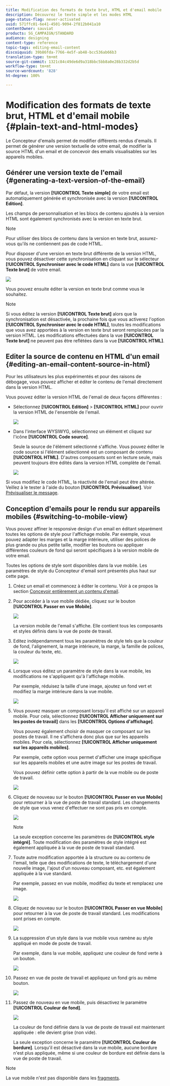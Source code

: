 ```yaml
---
title: Modification des formats de texte brut, HTML et d'email mobile
description: Découvrez le texte simple et les modes HTML
page-status-flag: never-activated
uuid: 571ffc01-6e41-4501-9094-2f812b041a10
contentOwner: sauviat
products: SG_CAMPAIGN/STANDARD
audience: designing
content-type: reference
topic-tags: editing-email-content
discoiquuid: 39b86fda-7766-4e5f-ab48-bcc536ab66b3
translation-type: tm+mt
source-git-commit: 1321c84c49de6d9a318bbc5bb8a0e28b332d2b5d
workflow-type: tm+mt
source-wordcount: '828'
ht-degree: 100%

---
```



# Modification des formats de texte brut, HTML et d&#39;email mobile {#plain-text-and-html-modes}

Le Concepteur d&#39;emails permet de modifier différents rendus d&#39;emails. Il permet de générer une version textuelle de votre email, de modifier la source HTML d&#39;un email et de concevoir des emails visualisables sur les appareils mobiles.

## Générer une version texte de l&#39;email {#generating-a-text-version-of-the-email}

Par défaut, la version **[!UICONTROL Texte simple]** de votre email est automatiquement générée et synchronisée avec la version **[!UICONTROL Edition]**.

Les champs de personnalisation et les blocs de contenu ajoutés à la version HTML sont également synchronisés avec la version en texte brut.

>[!NOTE]
>
>Pour utiliser des blocs de contenu dans la version en texte brut, assurez-vous qu&#39;ils ne contiennent pas de code HTML.

Pour disposer d&#39;une version en texte brut différente de la version HTML, vous pouvez désactiver cette synchronisation en cliquant sur le sélecteur **[!UICONTROL Synchroniser avec le code HTML]** dans la vue **[!UICONTROL Texte brut]** de votre email.

![](assets/email_designer_textversion.png)

Vous pouvez ensuite éditer la version en texte brut comme vous le souhaitez.

>[!NOTE]
>
>Si vous éditez la version **[!UICONTROL Texte brut]** alors que la synchronisation est désactivée, la prochaine fois que vous activerez l&#39;option **[!UICONTROL Synchroniser avec le code HTML]**, toutes les modifications que vous avez apportées à la version en texte brut seront remplacées par la version HTML. Les modifications effectuées dans la vue **[!UICONTROL Texte brut]** ne peuvent pas être reflétées dans la vue **[!UICONTROL HTML]**.

## Editer la source de contenu en HTML d&#39;un email {#editing-an-email-content-source-in-html}

Pour les utilisateurs les plus expérimentés et pour des raisons de débogage, vous pouvez afficher et éditer le contenu de l&#39;email directement dans la version HTML.

Vous pouvez éditer la version HTML de l&#39;email de deux façons différentes :

* Sélectionnez **[!UICONTROL Edition]** > **[!UICONTROL HTML]** pour ouvrir la version HTML de l&#39;ensemble de l&#39;email.

   ![](assets/email_designer_html1.png)

* Dans l&#39;interface WYSIWYG, sélectionnez un élément et cliquez sur l&#39;icône **[!UICONTROL Code source]**.

   Seule la source de l&#39;élément sélectionné s&#39;affiche. Vous pouvez éditer le code source si l&#39;élément sélectionné est un composant de contenu **[!UICONTROL HTML]**. D&#39;autres composants sont en lecture seule, mais peuvent toujours être édités dans la version HTML complète de l&#39;email.

   ![](assets/email_designer_html2.png)

Si vous modifiez le code HTML, la réactivité de l&#39;email peut être altérée. Veillez à le tester à l&#39;aide du bouton **[!UICONTROL Prévisualiser]**. Voir [Prévisualiser le message](../../sending/using/previewing-messages.md).

## Conception d&#39;emails pour le rendu sur appareils mobiles {#switching-to-mobile-view}

Vous pouvez affiner le responsive design d&#39;un email en éditant séparément toutes les options de style pour l&#39;affichage mobile. Par exemple, vous pouvez adapter les marges et la marge intérieure, utiliser des polices de plus grande ou plus petite taille, modifier les boutons ou appliquer différentes couleurs de fond qui seront spécifiques à la version mobile de votre email.

Toutes les options de style sont disponibles dans la vue mobile. Les paramètres de style du Concepteur d&#39;email sont présentés plus haut sur cette page.

1. Créez un email et commencez à éditer le contenu. Voir à ce propos la section [Concevoir entièrement un contenu d&#39;email](../../designing/using/designing-from-scratch.md#designing-an-email-content-from-scratch).
1. Pour accéder à la vue mobile dédiée, cliquez sur le bouton **[!UICONTROL Passer en vue Mobile]**.

   ![](assets/email_designer_mobile_view_switch.png)

   La version mobile de l&#39;email s&#39;affiche. Elle contient tous les composants et styles définis dans la vue de poste de travail.

1. Editez indépendamment tous les paramètres de style tels que la couleur de fond, l&#39;alignement, la marge intérieure, la marge, la famille de polices, la couleur du texte, etc.

   ![](assets/email_designer_mobile_view.png)

1. Lorsque vous éditez un paramètre de style dans la vue mobile, les modifications ne s&#39;appliquent qu&#39;à l&#39;affichage mobile.

   Par exemple, réduisez la taille d&#39;une image, ajoutez un fond vert et modifiez la marge intérieure dans la vue mobile.

   ![](assets/email_designer_mobile_view_change.png)

1. Vous pouvez masquer un composant lorsqu&#39;il est affiché sur un appareil mobile. Pour cela, sélectionnez **[!UICONTROL Afficher uniquement sur les postes de travail]** dans les **[!UICONTROL Options d&#39;affichage]**.

   Vous pouvez également choisir de masquer ce composant sur les postes de travail. Il ne s&#39;affichera donc plus que sur les appareils mobiles. Pour cela, sélectionnez **[!UICONTROL Afficher uniquement sur les appareils mobiles]**.

   Par exemple, cette option vous permet d&#39;afficher une image spécifique sur les appareils mobiles et une autre image sur les postes de travail.

   Vous pouvez définir cette option à partir de la vue mobile ou de poste de travail.

   ![](assets/email_designer_mobile_hide.png)

1. Cliquez de nouveau sur le bouton **[!UICONTROL Passer en vue Mobile]** pour retourner à la vue de poste de travail standard. Les changements de style que vous venez d&#39;effectuer ne sont pas pris en compte.

   ![](assets/email_designer_mobile_view_desktop_no-change.png)

   >[!NOTE]
   >
   >La seule exception concerne les paramètres de **[!UICONTROL style intégré]**. Toute modification des paramètres de style intégré est également appliquée à la vue de poste de travail standard.

1. Toute autre modification apportée à la structure ou au contenu de l&#39;email, telle que des modifications de texte, le téléchargement d&#39;une nouvelle image, l&#39;ajout d&#39;un nouveau composant, etc. est également appliquée à la vue standard.

   Par exemple, passez en vue mobile, modifiez du texte et remplacez une image.

   ![](assets/email_designer_mobile_view_change_content.png)

1. Cliquez de nouveau sur le bouton **[!UICONTROL Passer en vue Mobile]** pour retourner à la vue de poste de travail standard. Les modifications sont prises en compte.

   ![](assets/email_designer_mobile_view_desktop_content-change.png)

1. La suppression d&#39;un style dans la vue mobile vous ramène au style appliqué en mode de poste de travail.

   Par exemple, dans la vue mobile, appliquez une couleur de fond verte à un bouton.

   ![](assets/email_designer_mobile_view_background_mobile.png)

1. Passez en vue de poste de travail et appliquez un fond gris au même bouton.

   ![](assets/email_designer_mobile_view_background_desktop.png)

1. Passez de nouveau en vue mobile, puis désactivez le paramètre **[!UICONTROL Couleur de fond]**.

   ![](assets/email_designer_mobile_view_background_mobile_disabled.png)

   La couleur de fond définie dans la vue de poste de travail est maintenant appliquée : elle devient grise (non vide).

   La seule exception concerne le paramètre **[!UICONTROL Couleur de bordure]**. Lorsqu&#39;il est désactivé dans la vue mobile, aucune bordure n&#39;est plus appliquée, même si une couleur de bordure est définie dans la vue de poste de travail.

>[!NOTE]
>
>La vue mobile n&#39;est pas disponible dans les [fragments](../../designing/using/using-reusable-content.md#about-fragments).
